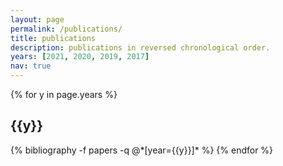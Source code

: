 ```yaml
---
layout: page
permalink: /publications/
title: publications
description: publications in reversed chronological order.
years: [2021, 2020, 2019, 2017]
nav: true
---
```


<div class="publications">

{% for y in page.years %}
  <h2 class="year">{{y}}</h2>
  {% bibliography -f papers -q @*[year={{y}}]* %}
{% endfor %}

</div>
